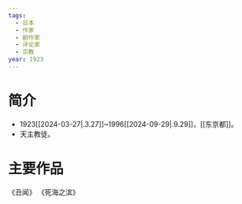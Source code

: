 ```yaml
---
tags:
  - 日本
  - 作家
  - 剧作家
  - 评论家
  - 宗教
year: 1923
---
```

# 简介

- 1923[[2024-03-27|.3.27]]~1996[[2024-09-29|.9.29]]，[[东京都]]。
- 天主教徒。
# 主要作品

《丑闻》
《死海之滨》